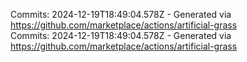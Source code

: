 Commits: 2024-12-19T18:49:04.578Z - Generated via https://github.com/marketplace/actions/artificial-grass
<br>
Commits: 2024-12-19T18:49:04.578Z - Generated via https://github.com/marketplace/actions/artificial-grass
<br>
